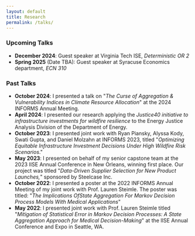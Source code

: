 ```yaml
---
layout: default
title: Research
permalink: /talks/
---
```


### Upcoming Talks

- **December 2024**: Guest speaker at Virginia Tech ISE, *Deterministic OR 2*
- **Spring 2025** (Date TBA): Guest speaker at Syracuse Economics department, *ECN 310*

### Past Talks

- **October 2024**: I presented a talk on "*The Curse of Aggregation & Vulnerability Indices in Climate Resource Allocation*" at the 2024 INFORMS Annual Meeting.
- **April 2024**: I presented our research applying the *Justice40 initiative to infrastructure investments for wildfire resilience* to the Energy Justice Analysis Division of the Department of Energy.
- **October 2023**: I presented joint work with Ryan Piansky, Alyssa Kody, Swati Gupta, and Daniel Molzahn at INFORMS 2023, titled "*Optimizing Equitable Infrastructure Investment Decisions Under High Wildfire Risk Scenarios*."
- **May 2023**: I presented on behalf of my senior capstone team at the 2023 IISE Annual Conference in New Orleans, winning first place. Our project was titled "*Data-Driven Supplier Selection for New Product Launches,*" sponsored by Steelcase Inc.
- **October 2022**: I presented a poster at the 2022 INFORMS Annual Meeting of my joint work with Prof. Lauren Steimle. The poster was titled: "*The Implications OfState Aggregation For Markov Decision Process Models With Medical Applications*" 
- **May 2022**: I presented joint work with Prof. Lauren Steimle titled "*Mitigation of Statistical Error in Markov Decision Processes: A State Aggregation Approach for Medical Decision-Making*" at the IISE Annual Conference and Expo in Seattle, WA.
